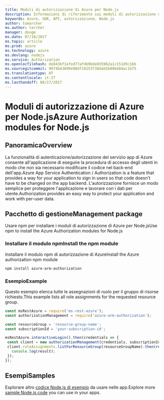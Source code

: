 ```yaml
---
title: Moduli di autorizzazione di Azure per Node.js
description: Informazioni di riferimento sui moduli di autorizzazione di Azure per Node.js
keywords: Azure, SDK, API, autorizzazione, Node.js
author: tomarcher
ms.author: tarcher
manager: douge
ms.date: 07/18/2017
ms.topic: article
ms.prod: azure
ms.technology: azure
ms.devlang: nodejs
ms.service: Authorization
ms.openlocfilehash: de843bf1afed77afdb9bde035962a1c151d9c1bb
ms.sourcegitcommit: 9974b43899e98df10253738dab5b09b484ac1bf5
ms.translationtype: HT
ms.contentlocale: it-IT
ms.lasthandoff: 08/17/2017
---
```

# <a name="azure-authorization-modules-for-nodejs"></a><span data-ttu-id="b00c0-104">Moduli di autorizzazione di Azure per Node.js</span><span class="sxs-lookup"><span data-stu-id="b00c0-104">Azure Authorization modules for Node.js</span></span>

## <a name="overview"></a><span data-ttu-id="b00c0-105">Panoramica</span><span class="sxs-lookup"><span data-stu-id="b00c0-105">Overview</span></span>

<span data-ttu-id="b00c0-106">La funzionalità di autenticazione/autorizzazione del servizio app di Azure consente all'applicazione di eseguire la procedura di accesso degli utenti in modo che non sia necessario modificare il codice nel back-end dell'app.</span><span class="sxs-lookup"><span data-stu-id="b00c0-106">Azure App Service Authentication / Authorization is a feature that provides a way for your application to sign in users so that code doesn't have to be changed on the app backend.</span></span> <span data-ttu-id="b00c0-107">L'autorizzazione fornisce un modo semplice per proteggere l'applicazione e lavorare con i dati per utente.</span><span class="sxs-lookup"><span data-stu-id="b00c0-107">Authorization provides an easy way to protect your application and work with per-user data.</span></span>

## <a name="management-package"></a><span data-ttu-id="b00c0-108">Pacchetto di gestione</span><span class="sxs-lookup"><span data-stu-id="b00c0-108">Management package</span></span>

<span data-ttu-id="b00c0-109">Usare npm per installare i moduli di autorizzazione di Azure per Node.js</span><span class="sxs-lookup"><span data-stu-id="b00c0-109">Use npm to install the Azure Authorization modules for Node.js</span></span>

### <a name="install-the-npm-module"></a><span data-ttu-id="b00c0-110">Installare il modulo npm</span><span class="sxs-lookup"><span data-stu-id="b00c0-110">Install the npm module</span></span>

<span data-ttu-id="b00c0-111">Installare il modulo npm di autorizzazione di Azure</span><span class="sxs-lookup"><span data-stu-id="b00c0-111">Install the Azure authorization npm module</span></span>

```bash
npm install azure-arm-authorization
```

### <a name="example"></a><span data-ttu-id="b00c0-112">Esempio</span><span class="sxs-lookup"><span data-stu-id="b00c0-112">Example</span></span>

<span data-ttu-id="b00c0-113">Questo esempio elenca tutte le assegnazioni di ruolo per il gruppo di risorse richiesto.</span><span class="sxs-lookup"><span data-stu-id="b00c0-113">This example lists all role assignments for the requested resource group.</span></span>

```javascript
const msRestAzure = require('ms-rest-azure');
const authorizationManagement = require('azure-arm-authorization');

const resourceGroup = 'resource-group-name';
const subscriptionId = 'your-subscription-id';

msRestAzure.interactiveLogin().then(credentials => {
 const client = new authorizationManagement(credentials, subscriptionId);
 client.roleAssignments.listForResourceGroup(resourceGroupName).then(result => {
   console.log(result);
 });
});
```

## <a name="samples"></a><span data-ttu-id="b00c0-114">Esempi</span><span class="sxs-lookup"><span data-stu-id="b00c0-114">Samples</span></span>

<span data-ttu-id="b00c0-115">Esplorare altro [codice Node.js di esempio](https://azure.microsoft.com/resources/samples/?platform=nodejs) da usare nelle app.</span><span class="sxs-lookup"><span data-stu-id="b00c0-115">Explore more [sample Node.js code](https://azure.microsoft.com/resources/samples/?platform=nodejs) you can use in your apps.</span></span>

